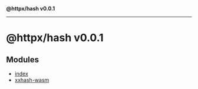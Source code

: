 **@httpx/hash v0.0.1**

***

# @httpx/hash v0.0.1

## Modules

- [index](index/README.md)
- [xxhash-wasm](xxhash-wasm/README.md)
